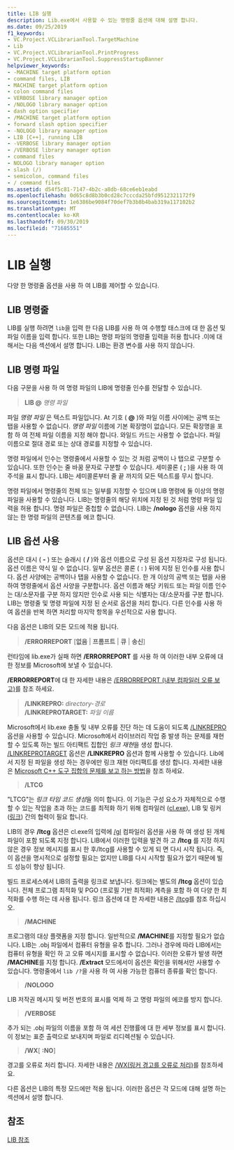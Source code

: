 ```yaml
---
title: LIB 실행
description: Lib.exe에서 사용할 수 있는 명령줄 옵션에 대해 설명 합니다.
ms.date: 09/25/2019
f1_keywords:
- VC.Project.VCLibrarianTool.TargetMachine
- Lib
- VC.Project.VCLibrarianTool.PrintProgress
- VC.Project.VCLibrarianTool.SuppressStartupBanner
helpviewer_keywords:
- -MACHINE target platform option
- command files, LIB
- MACHINE target platform option
- colon command files
- VERBOSE library manager option
- /NOLOGO library manager option
- dash option specifier
- /MACHINE target platform option
- forward slash option specifier
- -NOLOGO library manager option
- LIB [C++], running LIB
- -VERBOSE library manager option
- /VERBOSE library manager option
- command files
- NOLOGO library manager option
- slash (/)
- semicolon, command files
- / command files
ms.assetid: d54f5c81-7147-4b2c-a8db-68ce6eb1eabd
ms.openlocfilehash: 0d65c8d8b3b0cd28c7cccda25bfd9512321172f9
ms.sourcegitcommit: 1e6386be9084f70def7b3b8b4bab319a117102b2
ms.translationtype: MT
ms.contentlocale: ko-KR
ms.lasthandoff: 09/30/2019
ms.locfileid: "71685551"
---
```

# <a name="running-lib"></a>LIB 실행

다양 한 명령줄 옵션을 사용 하 여 LIB를 제어할 수 있습니다.

## <a name="lib-command-line"></a>LIB 명령줄

LIB를 실행 하려면 `lib`을 입력 한 다음 LIB를 사용 하 여 수행할 태스크에 대 한 옵션 및 파일 이름을 입력 합니다. 또한 LIB는 명령 파일의 명령줄 입력을 허용 합니다 .이에 대해서는 다음 섹션에서 설명 합니다. LIB는 환경 변수를 사용 하지 않습니다.

## <a name="lib-command-files"></a>LIB 명령 파일

다음 구문을 사용 하 여 명령 파일의 LIB에 명령줄 인수를 전달할 수 있습니다.

> **LIB \@** <em>명령 파일</em>

파일 *명령 파일* 은 텍스트 파일입니다. At 기호 ( **\@** )와 파일 이름 사이에는 공백 또는 탭을 사용할 수 없습니다. *명령 파일* 이름에 기본 확장명이 없습니다. 모든 확장명을 포함 하 여 전체 파일 이름을 지정 해야 합니다. 와일드 카드는 사용할 수 없습니다. 파일 이름으로 절대 경로 또는 상대 경로를 지정할 수 있습니다.

명령 파일에서 인수는 명령줄에서 사용할 수 있는 것 처럼 공백이 나 탭으로 구분할 수 있습니다. 또한 인수는 줄 바꿈 문자로 구분할 수 있습니다. 세미콜론 ( **;** )을 사용 하 여 주석을 표시 합니다. LIB는 세미콜론부터 줄 끝 까지의 모든 텍스트를 무시 합니다.

명령 파일에서 명령줄의 전체 또는 일부를 지정할 수 있으며 LIB 명령에 둘 이상의 명령 파일을 사용할 수 있습니다. LIB는 명령줄의 해당 위치에 지정 된 것 처럼 명령 파일 입력을 허용 합니다. 명령 파일은 중첩할 수 없습니다. LIB는 **/nologo** 옵션을 사용 하지 않는 한 명령 파일의 콘텐츠를 에코 합니다.

## <a name="using-lib-options"></a>LIB 옵션 사용

옵션은 대시 ( **-** ) 또는 슬래시 ( **/** )와 옵션 이름으로 구성 된 옵션 지정자로 구성 됩니다. 옵션 이름은 약식 일 수 없습니다. 일부 옵션은 콜론 ( **:** ) 뒤에 지정 된 인수를 사용 합니다. 옵션 사양에는 공백이나 탭을 사용할 수 없습니다. 한 개 이상의 공백 또는 탭을 사용하여 명령줄에서 옵션 사양을 구분합니다. 옵션 이름과 해당 키워드 또는 파일 이름 인수는 대/소문자를 구분 하지 않지만 인수로 사용 되는 식별자는 대/소문자를 구분 합니다. LIB는 명령줄 및 명령 파일에 지정 된 순서로 옵션을 처리 합니다. 다른 인수를 사용 하 여 옵션을 반복 하면 처리할 마지막 항목을 우선적으로 사용 합니다.

다음 옵션은 LIB의 모든 모드에 적용 됩니다.

> **/ERRORREPORT** \[**없음** &#124; **프롬프트** &#124; **큐** &#124; **송신**]

런타임에 lib.exe가 실패 하면 **/ERRORREPORT** 를 사용 하 여 이러한 내부 오류에 대 한 정보를 Microsoft에 보낼 수 있습니다.

**/ERRORREPORT**에 대 한 자세한 내용은 [/ERRORREPORT (내부 컴파일러 오류 보고)](errorreport-report-internal-compiler-errors.md)를 참조 하세요.

> **/LINKREPRO:** _directory-경로_ \
> **/LINKREPROTARGET:** _파일 이름_

Microsoft에서 lib.exe 충돌 및 내부 오류를 진단 하는 데 도움이 되도록 [/LINKREPRO](linkrepro.md) 옵션을 사용할 수 있습니다. Microsoft에서 라이브러리 작업 중 발생 하는 문제를 재현할 수 있도록 하는 빌드 아티팩트 집합인 *링크 재현*을 생성 합니다. [/LINKREPROTARGET](linkreprotarget.md) 옵션은 **/LINKREPRO** 옵션과 함께 사용할 수 있습니다. Lib에서 지정 된 파일을 생성 하는 경우에만 링크 재현 아티팩트를 생성 합니다. 자세한 내용은 [Microsoft C++ 도구 집합의 문제를 보고 하는 방법](../../overview/how-to-report-a-problem-with-the-visual-cpp-toolset.md)을 참조 하세요.

> **/LTCG**

"LTCG"는 *링크 타임 코드 생성*을 의미 합니다. 이 기능은 구성 요소가 자체적으로 수행할 수 있는 작업을 초과 하는 코드를 최적화 하기 위해 컴파일러 ([cl.exe](compiler-options.md)), LIB 및 링커 ([링크](linker-options.md)) 간의 협력이 필요 합니다.

LIB의 경우 **/ltcg** 옵션은 cl.exe의 입력에 [/gl](gl-whole-program-optimization.md) 컴파일러 옵션을 사용 하 여 생성 된 개체 파일이 포함 되도록 지정 합니다. LIB에서 이러한 입력을 발견 하 고 **/ltcg** 를 지정 하지 않은 경우 정보 메시지를 표시 한 후/ltcg를 사용할 수 있게 되 면 다시 시작 됩니다. 즉,이 옵션을 명시적으로 설정할 필요는 없지만 LIB를 다시 시작할 필요가 없기 때문에 빌드 성능이 향상 됩니다.

빌드 프로세스에서 LIB의 출력을 링크로 보냅니다. 링크에는 별도의 **/ltcg** 옵션이 있습니다. 전체 프로그램 최적화 및 PGO (프로필 기반 최적화) 계측을 포함 하 여 다양 한 최적화를 수행 하는 데 사용 됩니다. 링크 옵션에 대 한 자세한 내용은 [/ltcg](ltcg-link-time-code-generation.md)를 참조 하십시오.

> **/MACHINE**

프로그램의 대상 플랫폼을 지정 합니다. 일반적으로 **/MACHINE**를 지정할 필요가 없습니다. LIB는 .obj 파일에서 컴퓨터 유형을 유추 합니다. 그러나 경우에 따라 LIB에서는 컴퓨터 유형을 확인 하 고 오류 메시지를 표시할 수 없습니다. 이러한 오류가 발생 하면 **/MACHINE**를 지정 합니다. **/Extract** 모드에서이 옵션은 확인을 위해서만 사용할 수 있습니다. 명령줄에서 `lib /?`을 사용 하 여 사용 가능한 컴퓨터 종류를 확인 합니다.

> **/NOLOGO**

LIB 저작권 메시지 및 버전 번호의 표시를 억제 하 고 명령 파일의 에코를 방지 합니다.

> **/VERBOSE**

추가 되는 .obj 파일의 이름을 포함 하 여 세션 진행률에 대 한 세부 정보를 표시 합니다. 이 정보는 표준 출력으로 보내지며 파일로 리디렉션될 수 있습니다.

> **/WX**[ **:NO**]

경고를 오류로 처리 합니다. 자세한 내용은 [/WX(링커 경고를 오류로 처리)](wx-treat-linker-warnings-as-errors.md)를 참조하세요.

다른 옵션은 LIB의 특정 모드에만 적용 됩니다. 이러한 옵션은 각 모드에 대해 설명 하는 섹션에서 설명 합니다.

## <a name="see-also"></a>참조

[LIB 참조](lib-reference.md)
